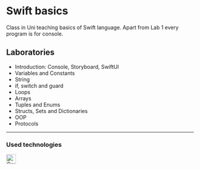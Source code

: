 # Swift basics
Class in Uni teaching basics of Swift language. Apart from Lab 1 every program is for console.
## Laboratories
- Introduction: Console, Storyboard, SwiftUI
- Variables and Constants
- String
- if, switch and guard
- Loops
- Arrays
- Tuples and Enums
- Structs, Sets and Dictionaries
- OOP
- Protocols
---
### Used technologies
[<img align="left" style="padding-right:10px" width="26px" alt="Swift" src="https://cdn.jsdelivr.net/gh/devicons/devicon/icons/swift/swift-original.svg" />][swift]

[swift]: https://developer.apple.com/swift/
